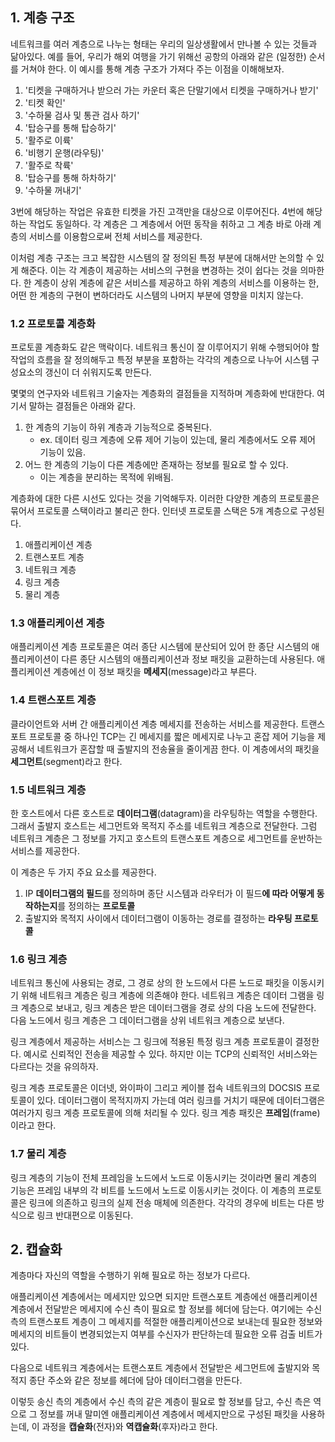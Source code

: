 ## 1. 계층 구조

네트워크를 여러 계층으로 나누는 형태는 우리의 일상생활에서 만나볼 수 있는 것들과 닮아있다. 예를 들어, 우리가 해외 여행을 가기 위해선 공항의 아래와 같은 (일정한) 순서를 거쳐야 한다. 이 예시를 통해 계층 구조가 가져다 주는 이점을 이해해보자.

1. '티켓을 구매하거나 받으러 가는 카운터 혹은 단말기에서 티켓을 구매하거나 받기'
2. '티켓 확인'
3. '수하물 검사 및 통관 검사 하기'
4. '탑승구를 통해 탑승하기'
5. '활주로 이륙'
6. '비행기 운행(라우팅)'
7. '활주로 착륙'
8. '탑승구를 통해 하차하기'
9. '수하물 꺼내기'

3번에 해당하는 작업은 유효한 티켓을 가진 고객만을 대상으로 이루어진다. 4번에 해당하는 작업도 동일하다. 각 계층은 그 계층에서 어떤 동작을 취하고 그 계층 바로 아래 계층의 서비스를 이용함으로써 전체 서비스를 제공한다. 

이처럼 계층 구조는 크고 복잡한 시스템의 잘 정의된 특정 부분에 대해서만 논의할 수 있게 해준다. 이는 각 계층이 제공하는 서비스의 구현을 변경하는 것이 쉽다는 것을 의마한다. 한 계층이 상위 계층에 같은 서비스를 제공하고 하위 계층의 서비스를 이용하는 한, 어떤 한 계층의 구현이 변하더라도 시스템의 나머지 부분에 영향을 미치지 않는다. 

### 1.2 프로토콜 계층화

프로토콜 계층화도 같은 맥락이다. 네트워크 통신이 잘 이루어지기 위해 수행되어야 할 작업의 흐름을 잘 정의해두고 특정 부분을 포함하는 각각의 계층으로 나누어 시스템 구성요소의 갱신이 더 쉬워지도록 만든다. 

몇몇의 연구자와 네트워크 기술자는 계층화의 결점들을 지적하며 계층화에 반대한다. 여기서 말하는 결점들은 아래와 같다.

1. 한 계층의 기능이 하위 계층과 기능적으로 중복된다.
   - ex. 데이터 링크 계층에 오류 제어 기능이 있는데, 물리 계층에서도 오류 제어 기능이 있음.
2. 어느 한 계층의 기능이 다른 계층에만 존재하는 정보를 필요로 할 수 있다.
   - 이는 계층을 분리하는 목적에 위배됨.

계층화에 대한 다른 시선도 있다는 것을 기억해두자. 이러한 다양한 계층의 프로토콜은 묶어서 프로토콜 스택이라고 불리곤 한다. 인터넷 프로토콜 스택은 5개 계층으로 구성된다. 

1. 애플리케이션 계층
2. 트랜스포트 계층
3. 네트워크 계층
4. 링크 계층
5. 물리 계층

### 1.3 애플리케이션 계층

애플리케이션 계층 프로토콜은 여러 종단 시스템에 분산되어 있어 한 종단 시스템의 애플리케이션이 다른 종단 시스템의 애플리케이션과 정보 패킷을 교환하는데 사용된다. 애플리케이션 계층에선 이 정보 패킷을 **메세지**(message)라고 부른다.

### 1.4 트랜스포트 계층

클라이언트와 서버 간 애플리케이션 계층 메세지를 전송하는 서비스를 제공한다. 트랜스포트 프로토콜 중 하나인 TCP는 긴 메세지를 짧은 메세지로 나누고 혼잡 제어 기능을 제공해서 네트워크가 혼잡할 때 출발지의 전송율을 줄이게끔 한다. 이 계층에서의 패킷을 **세그먼트**(segment)라고 한다.

### 1.5 네트워크 계층

한 호스트에서 다른 호스트로 **데이터그램**(datagram)을 라우팅하는 역할을 수행한다. 그래서 출발지 호스트는 세그먼트와 목적지 주소를 네트워크 계층으로 전달한다. 그럼 네트워크 계층은 그 정보를 가지고 호스트의 트랜스포트 계층으로 세그먼트를 운반하는 서비스를 제공한다. 

이 계층은 두 가지 주요 요소를 제공한다. 

1. IP **데이터그램의 필드**를 정의하며 종단 시스템과 라우터가 이 필드**에 따라 어떻게 동작하는지**를 정의하는 **프로토콜**
2. 출발지와 목적지 사이에서 데이터그램이 이동하는 경로를 결정하는 **라우팅 프로토콜**

### 1.6 링크 계층

네트워크 통신에 사용되는 경로, 그 경로 상의 한 노드에서 다른 노드로 패킷을 이동시키기 위해 네트워크 계층은 링크 계층에 의존해야 한다. 네트워크 계층은 데이터 그램을 링크 계층으로 보내고, 링크 계층은 받은 데이터그램을 경로 상의 다음 노드에 전달한다. 다음 노드에서 링크 계층은 그 데이터그램을 상위 네트워크 계층으로 보낸다. 

링크 계층에서 제공하는 서비스는 그 링크에 적용된 특정 링크 계층 프로토콜이 결정한다. 예시로 신뢰적인 전송을 제공할 수 있다. 하지만 이는 TCP의 신뢰적인 서비스와는 다르다는 것을 유의하자. 

링크 계층 프로토콜은 이더넷, 와이파이 그리고 케이블 접속 네트워크의 DOCSIS 프로토콜이 있다. 데이터그램이 목적지까지 가는데 여러 링크를 거치기 때문에 데이터그램은 여러가지 링크 계층 프로토콜에 의해 처리될 수 있다. 링크 계층 패킷은 **프레임**(frame)이라고 한다. 

### 1.7 물리 계층

링크 계층의 기능이 전체 프레임을 노드에서 노드로 이동시키는 것이라면 물리 계층의 기능은 프레임 내부의 각 비트를 노드에서 노드로 이동시키는 것이다. 이 계층의 프로토콜은 링크에 의존하고 링크의 실제 전송 매체에 의존한다. 각각의 경우에 비트는 다른 방식으로 링크 반대편으로 이동된다.

## 2. 캡슐화

계층마다 자신의 역할을 수행하기 위해 필요로 하는 정보가 다르다. 

애플리케이션 계층에서는 메세지만 있으면 되지만 트랜스포트 계층에선 애플리케이션 계층에서 전달받은 메세지에 수신 측이 필요로 할 정보를 헤더에 담는다. 여기에는 수신 측의 트랜스포트 계층이 그 메세지를 적절한 애플리케이션으로 보내는데 필요한 정보와 메세지의 비트들이 변경되었는지 여부를 수신자가 판단하는데 필요한 오류 검출 비트가 있다.

다음으로 네트워크 계층에서는 트랜스포트 계층에서 전달받은 세그먼트에 출발지와 목적지 종단 주소와 같은 정보를 헤더에 담아 데이터그램을 만든다. 

이렇듯 송신 측의 계층에서 수신 측의 같은 계층이 필요로 할 정보를 담고, 수신 측은 역으로 그 정보를 꺼내 말미엔 애플리케이션 계층에서 메세지만으로 구성된 패킷을 사용하는데, 이 과정을 **캡슐화**(전자)와 **역캡슐화**(후자)라고 한다. 



